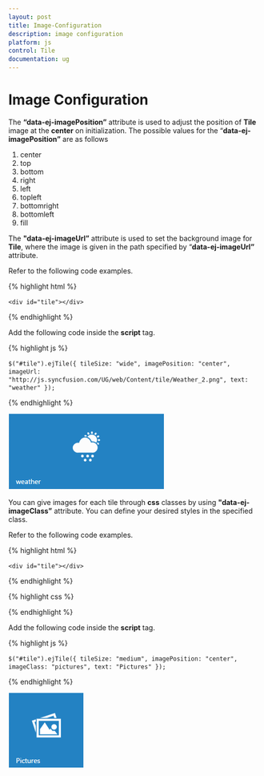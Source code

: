 ```yaml
---
layout: post
title: Image-Configuration
description: image configuration
platform: js
control: Tile
documentation: ug
---
```


# Image Configuration

The **“data-ej-imagePosition”** attribute is used to adjust the position of **Tile** image at the **center** on initialization. The possible values for the “**data-ej-imagePosition”** are as follows

1. center
2. top
3. bottom
4. right
5. left
6. topleft
7. bottomright
8. bottomleft 
9. fill



The **"data-ej-imageUrl”** attribute is used to set the background image for **Tile**, where the image is given in the path specified by “**data-ej-imageUrl”** attribute.

Refer to the following code examples.

{% highlight html %}

    <div id="tile"></div>
    
{% endhighlight %}
 
Add the following code inside the **script** tag.
 
{% highlight js %}

    $("#tile").ejTile({ tileSize: "wide", imagePosition: "center", imageUrl: "http://js.syncfusion.com/UG/web/Content/tile/Weather_2.png", text: "weather" });

{% endhighlight %}



![](/js/Tile/Image-Configuration_images/Image-Configuration_img1.png)

You can give images for each tile through **css** classes by using **"data-ej-imageClass”** attribute. You can define your desired styles in the specified class.

Refer to the following code examples.

{% highlight html %}

    <div id="tile"></div>
    
{% endhighlight %}

{% highlight css %}
    <style>
        .pictures {
            background: url("http://js.syncfusion.com/UG/web/Content/tile/pictures.png");
            background-size: 30px 30px;
        }
    </style>

{% endhighlight %}

Add the following code inside the **script** tag.

{% highlight js %}

    $("#tile").ejTile({ tileSize: "medium", imagePosition: "center", imageClass: "pictures", text: "Pictures" });

{% endhighlight %}

![](/js/Tile/Image-Configuration_images/Image-Configuration_img2.png)

